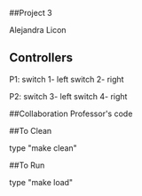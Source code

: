 ##Project 3

Alejandra Licon


## Controllers 

P1:
switch 1- left 
switch 2- right 

P2:
switch 3- left 
switch 4- right


##Collaboration
Professor's code 


##To Clean

type "make clean"


##To Run

type "make load"
